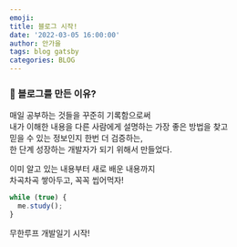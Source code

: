 ```yaml
---
emoji:
title: 블로그 시작!
date: '2022-03-05 16:00:00'
author: 안가을
tags: blog gatsby
categories: BLOG
---
```


### 💙 블로그를 만든 이유?

매일 공부하는 것들을 꾸준히 기록함으로써<br/>
내가 이해한 내용을 다른 사람에게 설명하는 가장 좋은 방법을 찾고<br/>
믿을 수 있는 정보인지 한번 더 검증하는,<br/>
한 단계 성장하는 개발자가 되기 위해서 만들었다.

이미 알고 있는 내용부터 새로 배운 내용까지<br/>
차곡차곡 쌓아두고, 꼭꼭 씹어먹자!

```js
while (true) {
  me.study();
}
```

무한루프 개발일기 시작!

```toc

```
